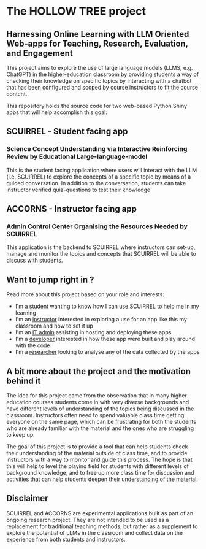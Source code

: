# The HOLLOW TREE project

## **H**arnessing **O**nline **L**earning with **L**LM **O**riented **W**eb-apps for **T**eaching, **R**esearch, **E**valuation, and **E**ngagement

This project aims to explore the use of large language models (LLMS, e.g. ChatGPT) in
the higher-education classroom by providing students a way of checking their knowledge
on specific topics by interacting with a chatbot that has been configured and scoped by
course instructors to fit the course content.

This repository holds the source code for two web-based Python Shiny apps that will help
accomplish this goal:

## SCUIRREL - Student facing app

### **S**cience **C**oncept **U**nderstanding via **I**nteractive **R**einforcing **R**eview by **E**ducational **L**arge-language-model

This is the student facing application where users will interact with the LLM (i.e.
SCUIRREL) to explore the concepts of a specific topic by means of a guided conversation.
In addition to the conversation, students can take instructor verified quiz-questions to
test their knowledge

## ACCORNS - Instructor facing app

### **A**dmin **C**ontrol **C**enter **O**rganising the **R**esources **N**eeded by **S**CUIRREL

This application is the backend to SCUIRREL where instructors can set-up, manage and
monitor the topics and concepts that SCUIRREL will be able to discuss with students.

## Want to jump right in ?

Read more about this project based on your role and interests:

- I'm a [student](docs/student.md) wanting to know how I can use SCUIRREL to help me in
  my learning
- I'm an [instructor](docs/instructor.md) interested in exploring a use for an app like
  this my classroom and how to set it up
- I'm an [IT admin](docs/ITadmin.md) assisting in hosting and deploying these apps
- I'm a [developer](docs/developer.md) interested in how these app were built and play
  around with the code
- I'm a [researcher](docs/researcher.md) looking to analyse any of the data collected by
  the apps

## A bit more about the project and the motivation behind it

The idea for this project came from the observation that in many higher education
courses students come in with very diverse backgrounds and have different levels of
understanding of the topics being discussed in the classroom. Instructors often need to
spend valuable class time getting everyone on the same page, which can be frustrating
for both the students who are already familiar with the material and the ones who are
struggling to keep up.

The goal of this project is to provide a tool that can help students check their
understanding of the material outside of class time, and to provide instructors with a
way to monitor and guide this process. The hope is that this will help to level the
playing field for students with different levels of background knowledge, and to free up
more class time for discussion and activities that can help students deepen their
understanding of the material.

## Disclaimer

SCUIRREL and ACCORNS are experimental applications built as part of an ongoing research
project. They are not intended to be used as a replacement for traditional teaching
methods, but rather as a supplement to explore the potential of LLMs in the classroom
and collect data on the experience from both students and instructors.
